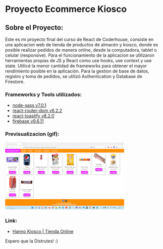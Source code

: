 # Proyecto Ecommerce Kiosco

## Sobre el Proyecto:
Este es mi proyecto final del curso de React de Coderhouse, consiste en una aplicacion web de tienda de productos de almacén y kiosco, donde es posible realizar pedidos de manera online, desde la computadora, tablet o celular (responsive). Para el funcionamiento de la aplicacion se utilizaron herramientas propias de JS y React como use hooks, use context y use state. 
Utilicé la menor cantidad de frameworks para obtener el mayor rendimiento posible en la aplicación.
Para la gestion de base de datos, registro y toma de pedidos, se utilizó Authentication y Database de Firestore.

### Frameworks y Tools utilizados:

* [node-sass v7.0.1](https://www.npmjs.com/package/sass)
* [react-router-dom v6.2.2](https://www.npmjs.com/package/react-router-dom)
* [react-toastify v8.2.0](https://www.npmjs.com/package/react-toastify)
* [firebase v9.6.11](https://firebase.google.com/)

### Previsualizacion (gif):

![](/public/img/13-56-35_AdobeCreativeCloudExpress.gif)

### Link:
* [Hanno Kiosco | Tienda Online ](https://my-react-project-lucasbeckerok.vercel.app)

Espero que la Distrutes! :)